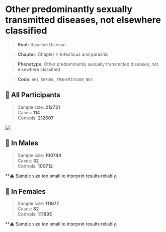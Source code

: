 # Other predominantly sexually transmitted diseases, not elsewhere classified

> **Root:** Baseline Disease  

> **Chapter:** Chapter I- Infectious and parasitic  

> **Phenotype:** Other predominantly sexually transmitted diseases, not elsewhere classified  

> **Code:** `AB1_SEXUAL_TRANSMISSION_NOS`

## 🧪 All Participants  
> Sample size: **212721**  
> Cases: **114**  
> Controls: **212607**
<img src="/Disease/Figures/ALL/Baseline/AB1_SEXUAL_TRANSMISSION_NOS.png"/>
<CsvTable src="/public/Disease/Data/ALL/Baseline/LG_AB1_SEXUAL_TRANSMISSION_NOS.csv" label="🔍 View full results" />

## 👨 In Males  
> Sample size: **100744**  
> Cases: **32**  
> Controls: **100712**

**⚠️ Sample size too small to interpret results reliably.

## 👩 In Females  
> Sample size: **111977**  
> Cases: **82**  
> Controls: **111895**

**⚠️ Sample size too small to interpret results reliably.

